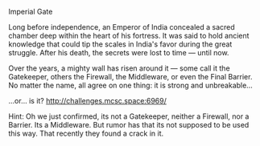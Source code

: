 Imperial Gate

Long before independence, an Emperor of India concealed a sacred chamber deep within the heart of his fortress. It was said to hold ancient knowledge that could tip the scales in India's favor during the great struggle. After his death, the secrets were lost to time — until now.

Over the years, a mighty wall has risen around it — some call it the Gatekeeper, others the Firewall, the Middleware, or even the Final Barrier. No matter the name, all agree on one thing: it is strong and unbreakable…

...or... is it?
http://challenges.mcsc.space:6969/

Hint: Oh we just confirmed, its not a Gatekeeper, neither a Firewall, nor a Barrier. Its a Middleware. But rumor has that its not supposed to be used this way. That recently they found a crack in it.
